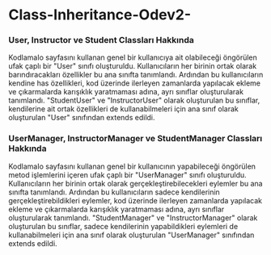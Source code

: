 # Class-Inheritance-Odev2-
### User, Instructor ve Student Classları Hakkında
KodlamaIo sayfasını kullanan genel bir kullanıcıya ait olabileceği öngörülen ufak çaplı bir "User" sınıfı oluşturuldu.
Kullanıcıların her birinin ortak olarak barındıracakları özellikler bu ana sınıfta tanımlandı.
Ardından bu kullanıcıların kendine has özellikleri, kod üzerinde ilerleyen zamanlarda yapılacak ekleme ve çıkarmalarda karışıklık yaratmaması adına, ayrı sınıflar oluşturularak tanımlandı.
"StudentUser" ve "InstructorUser" olarak oluşturulan bu sınıflar, kendilerine ait ortak özellikleri de kullanabilmeleri için ana sınıf olarak oluşturulan "User" sınıfından extends edildi.

### UserManager, InstructorManager ve StudentManager Classları Hakkında
KodlamaIo sayfasını kullanan genel bir kullanıcının yapabileceği öngörülen metod işlemlerini içeren ufak çaplı bir "UserManager" sınıfı oluşturuldu.
Kullanıcıların her birinin ortak olarak gerçekleştirebilecekleri eylemler bu ana sınıfta tanımlandı.
Ardından bu kullanıcıların sadece kendilerinin gerçekleştirebildikleri eylemler, kod üzerinde ilerleyen zamanlarda yapılacak ekleme ve çıkarmalarda karışıklık yaratmaması adına, ayrı sınıflar oluşturularak tanımlandı.
"StudentManager" ve "InstructorManager" olarak oluşturulan bu sınıflar, sadece kendilerinin yapabildikleri eylemleri de kullanabilmeleri için ana sınıf olarak oluşturulan "UserManager" sınıfından extends edildi.


